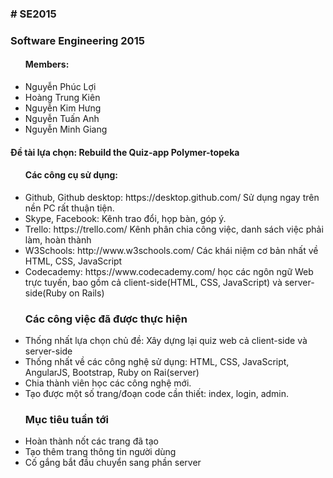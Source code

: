 <h3># SE2015</h3>
<h3>Software Engineering 2015</h3>
<ul><h4>Members:</h4>
<li>Nguyễn Phúc Lợi</li>
<li>Hoàng Trung Kiên</li>
<li>Nguyễn Kim Hưng</li>
<li>Nguyễn Tuấn Anh</li>
<li>Nguyễn Minh Giang</li>
</ul>
<h4>Đề tài lựa chọn: <strong>Rebuild the Quiz-app Polymer-topeka</strong></h4>
<ul><h4>Các công cụ sử dụng:</h4>
<li>Github, Github desktop: https://desktop.github.com/ Sử dụng ngay trên nền PC rất thuận tiện.</li>
<li>Skype, Facebook: Kênh trao đổi, họp bàn, góp ý.</li>
<li>Trello: https://trello.com/ Kênh phân chia công việc, danh sách việc phải làm, hoàn thành</li>
<li>W3Schools: http://www.w3schools.com/ Các khái niệm cơ bản nhất về HTML, CSS, JavaScript</li>
<li>Codecademy: https://www.codecademy.com/ học các ngôn ngữ Web trực tuyến, bao gồm cả client-side(HTML, CSS, JavaScript) và server-side(Ruby on Rails)</li>
</ul>
<ul><h3>Các công việc đã được thực hiện</h3>
<li>Thống nhất lựa chọn chủ đề: Xây dựng lại quiz web cả client-side và server-side</li>
<li>Thống nhất về các công nghệ sử dụng: HTML, CSS, JavaScript, AngularJS, Bootstrap, Ruby on Rai(server)</li>
<li>Chia thành viên học các công nghệ mới.</li>
<li>Tạo được một số trang/đoạn code cần thiết: index, login, admin.</li>
</ul>
<ul><h3>Mục tiêu tuần tới</h3>
<li>Hoàn thành nốt các trang đã tạo</li>
<li>Tạo thêm trang thông tin người dùng</li>
<li>Cố gắng bắt đầu chuyển sang phần server</li>
</ul>

